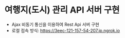 # 여행지(도시) 관리 API 서버 구현
- Ajax 비동기 통신을 이용하여 Rest Api 서버 구현
- 로컬 접속 방식: https://3eec-121-157-54-207.jp.ngrok.io
